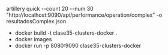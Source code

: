 artillery quick --count 20 --num 30 "http://localhost:9090/api/performance/operation/complex" -o resultadosComplex.json

- docker build -t clase35-clusters-docker .
- docker images
- docker run -p 8080:9090 clase35-clusters-docker

